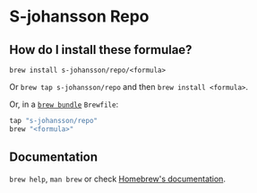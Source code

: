 # S-johansson Repo

## How do I install these formulae?

`brew install s-johansson/repo/<formula>`

Or `brew tap s-johansson/repo` and then `brew install <formula>`.

Or, in a [`brew bundle`](https://github.com/Homebrew/homebrew-bundle) `Brewfile`:

```ruby
tap "s-johansson/repo"
brew "<formula>"
```

## Documentation

`brew help`, `man brew` or check [Homebrew's documentation](https://docs.brew.sh).
